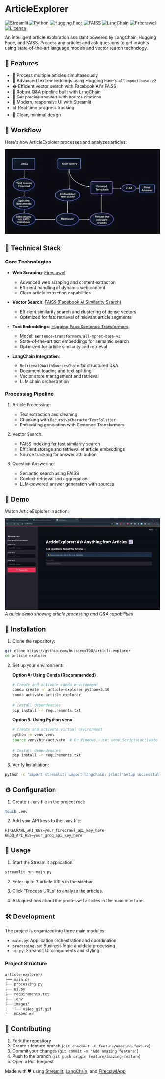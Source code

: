 # ArticleExplorer

[![Streamlit](https://img.shields.io/badge/Streamlit-1.24.0-FF4B4B.svg?style=for-the-badge&logo=streamlit&logoColor=white)](https://streamlit.io)
[![Python](https://img.shields.io/badge/Python-3.10+-blue.svg?style=for-the-badge&logo=python&logoColor=white)](https://www.python.org)
[![Hugging Face](https://img.shields.io/badge/Hugging%20Face-yellow.svg?style=for-the-badge&logo=huggingface&logoColor=white)](https://huggingface.co)
[![FAISS](https://img.shields.io/badge/FAISS-lightblue.svg?style=for-the-badge&logo=meta&logoColor=white)](https://github.com/facebookresearch/faiss)
[![LangChain](https://img.shields.io/badge/LangChain-121D33.svg?style=for-the-badge&logo=chainlink&logoColor=white)](https://langchain.com)
[![Firecrawel](https://img.shields.io/badge/Firecrawel-orange.svg?style=for-the-badge)](https://firecrawel.com)
[![License](https://img.shields.io/badge/License-MIT-green.svg?style=for-the-badge)](LICENSE)

An intelligent article exploration assistant powered by LangChain, Hugging Face, and FAISS. Process any articles and ask questions to get insights using state-of-the-art language models and vector search technology.

## 🌟 Features

- 📰 Process multiple articles simultaneously
- 🧠 Advanced text embeddings using Hugging Face's `all-mpnet-base-v2`
- � Efficient vector search with Facebook AI's FAISS
- 🔗 Robust Q&A pipeline built with LangChain
- 🎯 Get precise answers with source citations
- 🚀 Modern, responsive UI with Streamlit
- 📊 Real-time progress tracking
- 🎨 Clean, minimal design

## 🔄 Workflow

Here's how ArticleExplorer processes and analyzes articles:

![ArticleExplorer Workflow](./media/workflow.png)

## 🧪 Technical Stack

### Core Technologies
- **Web Scraping**: [Firecrawel](https://firecrawel.com)
  - Advanced web scraping and content extraction
  - Efficient handling of dynamic web content
  - Clean article extraction capabilities

- **Vector Search**: [FAISS (Facebook AI Similarity Search)](https://github.com/facebookresearch/faiss)
  - Efficient similarity search and clustering of dense vectors
  - Optimized for fast retrieval of relevant article segments

- **Text Embeddings**: [Hugging Face Sentence Transformers](https://huggingface.co/sentence-transformers)
  - Model: `sentence-transformers/all-mpnet-base-v2`
  - State-of-the-art text embeddings for semantic search
  - Optimized for article similarity and retrieval

- **LangChain Integration**:
  - `RetrievalQAWithSourcesChain` for structured Q&A
  - Document loading and text splitting
  - Vector store management and retrieval
  - LLM chain orchestration

### Processing Pipeline
1. Article Processing:
   - Text extraction and cleaning
   - Chunking with `RecursiveCharacterTextSplitter`
   - Embedding generation with Sentence Transformers

2. Vector Search:
   - FAISS indexing for fast similarity search
   - Efficient storage and retrieval of article embeddings
   - Source tracking for answer attribution

3. Question Answering:
   - Semantic search using FAISS
   - Context retrieval and aggregation
   - LLM-powered answer generation with sources

## 🎥 Demo

Watch ArticleExplorer in action:

![ArticleExplorer Demo](./media/video_gif.gif)
*A quick demo showing article processing and Q&A capabilities*

## 🔧 Installation

1. Clone the repository:
```bash
git clone https://github.com/hussinxx700/article-explorer
cd article-explorer
```

2. Set up your environment:

   **Option A: Using Conda (Recommended)**
   ```bash
   # Create and activate conda environment
   conda create -n article-explorer python=3.10
   conda activate article-explorer

   # Install dependencies
   pip install -r requirements.txt
   ```

   **Option B: Using Python venv**
   ```bash
   # Create and activate virtual environment
   python -m venv venv
   source venv/bin/activate  # On Windows, use: venv\Scripts\activate

   # Install dependencies
   pip install -r requirements.txt
   ```

3. Verify Installation:
```bash
python -c "import streamlit; import langchain; print('Setup successful!')"
```

## ⚙️ Configuration

1. Create a `.env` file in the project root:
```bash
touch .env
```

2. Add your API keys to the `.env` file:
```env
FIRECRAWL_API_KEY=your_firecrawl_api_key_here
GROQ_API_KEY=your_groq_api_key_here
```

## 🚀 Usage

1. Start the Streamlit application:
```bash
streamlit run main.py
```

2. Enter up to 3 article URLs in the sidebar.

3. Click "Process URLs" to analyze the articles.

4. Ask questions about the processed articles in the main interface.

## 🛠️ Development

The project is organized into three main modules:

- `main.py`: Application orchestration and coordination
- `processing.py`: Business logic and data processing
- `ui.py`: Streamlit UI components and styling

### Project Structure
```
article-explorer/
├── main.py
├── processing.py
├── ui.py
├── requirements.txt
├── .env
├── images/
│   └── video_gif.gif
└── README.md
```

## 🤝 Contributing

1. Fork the repository
2. Create a feature branch (`git checkout -b feature/amazing-feature`)
3. Commit your changes (`git commit -m 'Add amazing feature'`)
4. Push to the branch (`git push origin feature/amazing-feature`)
5. Open a Pull Request


Made with ❤️ using [Streamlit](https://streamlit.io), [LangChain](https://langchain.com), and [FirecrawlApp](https://firecrawl.co)
